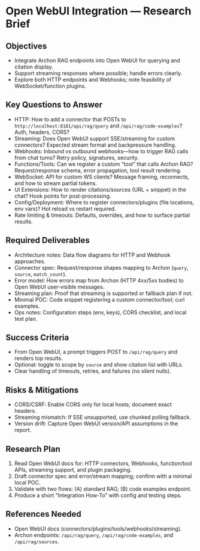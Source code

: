 # Open WebUI Integration — Research Brief

## Objectives
- Integrate Archon RAG endpoints into Open WebUI for querying and citation display.
- Support streaming responses where possible; handle errors clearly.
- Explore both HTTP endpoints and Webhooks; note feasibility of WebSocket/function plugins.

## Key Questions to Answer
- HTTP: How to add a connector that POSTs to `http://localhost:8181/api/rag/query` and `/api/rag/code-examples`? Auth, headers, CORS?
- Streaming: Does Open WebUI support SSE/streaming for custom connectors? Expected stream format and backpressure handling.
- Webhooks: Inbound vs outbound webhooks—how to trigger RAG calls from chat turns? Retry policy, signatures, security.
- Functions/Tools: Can we register a custom “tool” that calls Archon RAG? Request/response schema, error propagation, tool result rendering.
- WebSocket: API for custom WS clients? Message framing, reconnects, and how to stream partial tokens.
- UI Extensions: How to render citations/sources (URL + snippet) in the chat? Hook points for post-processing.
- Config/Deployment: Where to register connectors/plugins (file locations, env vars)? Hot reload vs restart required.
- Rate limiting & timeouts: Defaults, overrides, and how to surface partial results.

## Required Deliverables
- Architecture notes: Data flow diagrams for HTTP and Webhook approaches.
- Connector spec: Request/response shapes mapping to Archon (`query`, `source`, `match_count`).
- Error model: How errors map from Archon (HTTP 4xx/5xx bodies) to Open WebUI user-visible messages.
- Streaming plan: Proof that streaming is supported or fallback plan if not.
- Minimal POC: Code snippet registering a custom connector/tool; curl examples.
- Ops notes: Configuration steps (env, keys), CORS checklist, and local test plan.

## Success Criteria
- From Open WebUI, a prompt triggers POST to `/api/rag/query` and renders top results.
- Optional: toggle to scope by `source` and show citation list with URLs.
- Clear handling of timeouts, retries, and failures (no silent nulls).

## Risks & Mitigations
- CORS/CSRF: Enable CORS only for local hosts; document exact headers.
- Streaming mismatch: If SSE unsupported, use chunked polling fallback.
- Version drift: Capture Open WebUI version/API assumptions in the report.

## Research Plan
1) Read Open WebUI docs for: HTTP connectors, Webhooks, function/tool APIs, streaming support, and plugin packaging.
2) Draft connector spec and error/stream mapping; confirm with a minimal local POC.
3) Validate with two flows: (A) standard RAG; (B) code examples endpoint.
4) Produce a short “Integration How-To” with config and testing steps.

## References Needed
- Open WebUI docs (connectors/plugins/tools/webhooks/streaming).
- Archon endpoints: `/api/rag/query`, `/api/rag/code-examples`, and `/api/rag/sources`.

